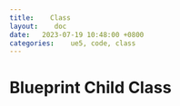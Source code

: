 ```yaml
---
title:    Class
layout:    doc
date:   2023-07-19 10:48:00 +0800
categories:    ue5, code, class
---
```


# Blueprint Child Class